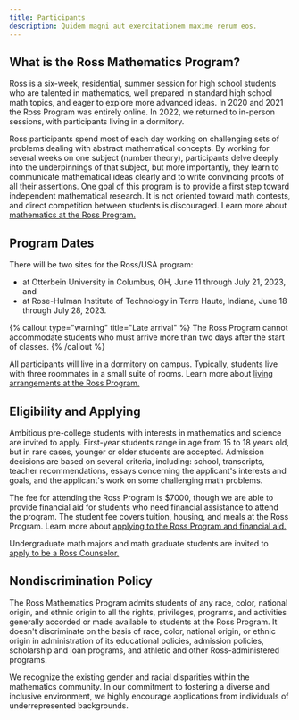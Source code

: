 ```yaml
---
title: Participants
description: Quidem magni aut exercitationem maxime rerum eos.
---
```


## What is the Ross Mathematics Program?

Ross is a six-week, residential, summer session for high school students who are talented in mathematics, well prepared in standard high school math topics, and eager to explore more advanced ideas. In 2020 and 2021 the Ross Program was entirely online. In 2022, we returned to in-person sessions, with participants living in a dormitory.

Ross participants spend most of each day working on challenging sets of problems dealing with abstract mathematical concepts. By working for several weeks on one subject (number theory), participants delve deeply into the underpinnings of that subject, but more importantly, they learn to communicate mathematical ideas clearly and to write convincing proofs of all their assertions. One goal of this program is to provide a first step toward independent mathematical research. It is not oriented toward math contests, and direct competition between students is discouraged. Learn more about [mathematics at the Ross Program.](/particpants/math-at-ross)

## Program Dates

There will be two sites for the Ross/USA program:

- at Otterbein University in Columbus, OH, June 11 through July 21, 2023, and
- at Rose-Hulman Institute of Technology in Terre Haute, Indiana, June 18 through July 28, 2023.

{% callout type="warning" title="Late arrival" %}
The Ross Program cannot accommodate students who must arrive more than two days after the start of classes.
{% /callout %}

All participants will live in a dormitory on campus. Typically, students live with three roommates in a small suite of rooms. Learn more about [living arrangements at the Ross Program.](/participants/life-at-ross)

## Eligibility and Applying

Ambitious pre-college students with interests in mathematics and science are invited to apply. First-year students range in age from 15 to 18 years old, but in rare cases, younger or older students are accepted. Admission decisions are based on several criteria, including: school, transcripts, teacher recommendations, essays concerning the applicant's interests and goals, and the applicant's work on some challenging math problems.

The fee for attending the Ross Program is $7000, though we are able to provide financial aid for students who need financial assistance to attend the program. The student fee covers tuition, housing, and meals at the Ross Program. Learn more about [applying to the Ross Program and financial aid.](participants/to-apply)

Undergraduate math majors and math graduate students are invited to [apply to be a Ross Counselor.](counselors/to-apply)

## Nondiscrimination Policy

The Ross Mathematics Program admits students of any race, color, national origin, and ethnic origin to all the rights, privileges, programs, and activities generally accorded or made available to students at the Ross Program. It doesn't discriminate on the basis of race, color, national origin, or ethnic origin in administration of its educational policies, admission policies, scholarship and loan programs, and athletic and other Ross-administered programs.

We recognize the existing gender and racial disparities within the mathematics community. In our commitment to fostering a diverse and inclusive environment, we highly encourage applications from individuals of underrepresented backgrounds.